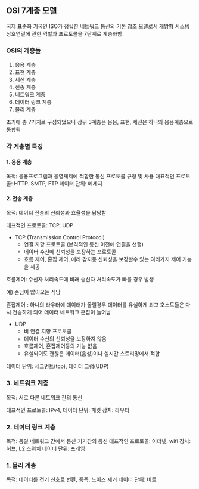 ## OSI 7계층 모델

국제 표준화 기국인 ISO가 정립한 네트워크 통신의 기본 참조 모델로서 개방형 시스템 상호연결에 관한 역할과 프로토콜을 7단계로 계층화함

### OSI의 계층들

1. 응용 계층
2. 표현 계층
3. 세션 계층
4. 전송 계층
5. 네트워크 계층
6. 데이터 링크 계층
7. 물리 계층

초기에 총 7가지로 구성되었으나 상위 3계층은 응용, 표현, 세션은 하나의 응용계층으로 통합됨

### 각 계층별 특징

#### 1. 응용 계층

목적: 응용프로그램과 웅영체제에 적합한 통신 프로토콜 규정 및 사용
대표적인 프로토콜: HTTP. SMTP, FTP
데이터 단위: 메세지

#### 2. 전송 계층

목적: 데이터 전송의 신뢰성과 효율성을 담당함

대표적인 프로토콜: TCP, UDP

- TCP (Transmission Control Protocol)
  - 연결 지향 프로토콜 (본격적인 통신 이전에 연결을 선행)
  - 데이터 수신에 신뢰성을 보장하는 프로토콜
  - 흐름 제어, 혼잡 제어, 에러 감지등 신뢰성을 보장할수 있는 여러가지 제어 기능을 제공

흐름제어: 수신자 처리속도에 비래 송신자 처리속도가 빠를 경우 발생

예) 손님이 많이오는 식당

혼잡제어 : 하나의 라우터에 데이터가 몰릴경우 데이터를 유실하게 되고 호스트들은 다시 전송하게 되어 데이터 네트워크 혼잡이 늘어남

- UDP
  - 비 연결 지향 프로토콜
  - 데이터 수신의 신뢰성을 보장하지 않음
  - 흐름제어, 혼잡제어등의 기능 없음
  - 유실되어도 괜찮은 데이터(음성)이나 실시간 스트리밍에서 적합

데이터 단위: 세그먼트(tcp), 데이터 그램(UDP)

### 3. 네트워크 계층

목적: 서로 다른 네트워크 간의 통신

대표적인 프로토콜: IPv4,
데이터 단위: 패킷
장치: 라우터

### 2. 데이터 링크 계층

목적: 동일 네트워크 간에서 통신 기기간의 통신
대표적인 프로토콜: 이더넷, wifi
장치: 허브, L2 스위치
데이터 단위: 프레임

### 1. 물리 계층

목적: 데이터를 전기 신호로 변환, 증폭, 노이즈 제거
데이터 단위: 비트
